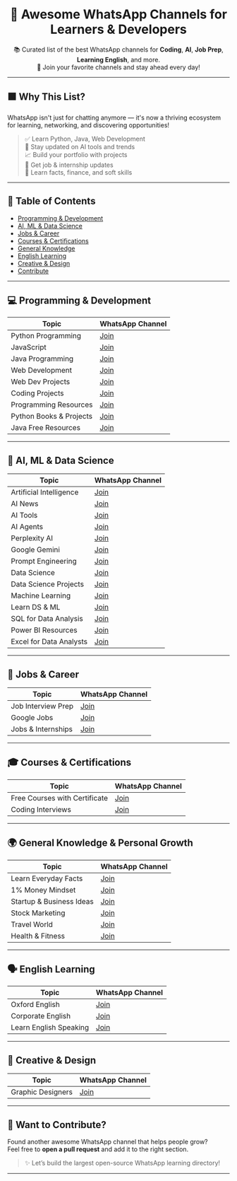 <h1 align="center">🚀 Awesome WhatsApp Channels for Learners & Developers</h1>

<p align="center">
  📚 Curated list of the best WhatsApp channels for <strong>Coding</strong>, <strong>AI</strong>, <strong>Job Prep</strong>, <strong>Learning English</strong>, and more.
  <br>
  🔗 Join your favorite channels and stay ahead every day!
</p>

---

## 🟩 Why This List?

WhatsApp isn't just for chatting anymore — it's now a thriving ecosystem for learning, networking, and discovering opportunities!

> ✅ Learn Python, Java, Web Development  
> 🤖 Stay updated on AI tools and trends  
> 📈 Build your portfolio with projects  
> 💼 Get job & internship updates  
> 🧠 Learn facts, finance, and soft skills  

---

## 📌 Table of Contents

- [Programming & Development](#-programming--development)
- [AI, ML & Data Science](#-ai-ml--data-science)
- [Jobs & Career](#-jobs--career)
- [Courses & Certifications](#-courses--certifications)
- [General Knowledge](#-general-knowledge--personal-growth)
- [English Learning](#-english-learning)
- [Creative & Design](#-creative--design)
- [Contribute](#-️-want-to-contribute)

---

## 💻 Programming & Development

| Topic | WhatsApp Channel |
|-------|------------------|
| Python Programming | [Join](https://whatsapp.com/channel/0029VaiM08SDuMRaGKd9Wv0L) |
| JavaScript | [Join](https://whatsapp.com/channel/0029VavR9OxLtOjJTXrZNi32) |
| Java Programming | [Join](https://whatsapp.com/channel/0029VamdH5mHAdNMHMSBwg1s) |
| Web Development | [Join](https://whatsapp.com/channel/0029VaiSdWu4NVis9yNEE72z) |
| Web Dev Projects | [Join](https://whatsapp.com/channel/0029Vax4TBY9Bb62pAS3mX32) |
| Coding Projects | [Join](https://whatsapp.com/channel/0029VamhFMt7j6fx4bYsX908) |
| Programming Resources | [Join](https://whatsapp.com/channel/0029VahiFZQ4o7qN54LTzB17) |
| Python Books & Projects | [Join](https://whatsapp.com/channel/0029VaiM08SDuMRaGKd9Wv0L) |
| Java Free Resources | [Join](https://whatsapp.com/channel/0029VamdH5mHAdNMHMSBwg1s) |

---

## 🤖 AI, ML & Data Science

| Topic | WhatsApp Channel |
|-------|------------------|
| Artificial Intelligence | [Join](https://whatsapp.com/channel/0029Va4QUHa6rsQjhITHK82y) |
| AI News | [Join](https://whatsapp.com/channel/0029VbAWNue1iUxjLo2DFx2U) |
| AI Tools | [Join](https://whatsapp.com/channel/0029VaojSv9LCoX0gBZUxX3B) |
| AI Agents | [Join](https://whatsapp.com/channel/0029Vb5vWhu0AgW92o23LY0I) |
| Perplexity AI | [Join](https://whatsapp.com/channel/0029VbAa05yISTkGgBqyC00U) |
| Google Gemini | [Join](https://whatsapp.com/channel/0029Vb5Q4ly3mFY3Jz7qIu3i) |
| Prompt Engineering | [Join](https://whatsapp.com/channel/0029Vb6ISO1Fsn0kEemhE03b) |
| Data Science | [Join](https://whatsapp.com/channel/0029Va8v3eo1NCrQfGMseL2D) |
| Data Science Projects | [Join](https://whatsapp.com/channel/0029VaxbzNFCxoAmYgiGTL3Z) |
| Machine Learning | [Join](https://whatsapp.com/channel/0029VawtYcJ1iUxcMQoEuP0O) |
| Learn DS & ML | [Join](https://whatsapp.com/channel/0029Va8v3eo1NCrQfGMseL2D) |
| SQL for Data Analysis | [Join](https://whatsapp.com/channel/0029VanC5rODzgT6TiTGoa1v) |
| Power BI Resources | [Join](https://whatsapp.com/channel/0029Vai1xKf1dAvuk6s1v22c) |
| Excel for Data Analysts | [Join](https://whatsapp.com/channel/0029VaifY548qIzv0u1AHz3i) |

---

## 💼 Jobs & Career

| Topic | WhatsApp Channel |
|-------|------------------|
| Job Interview Prep | [Join](https://whatsapp.com/channel/0029Vb5hJAG11ulYHssrVW17) |
| Google Jobs | [Join](https://whatsapp.com/channel/0029VaxngnVInlqV6xJhDs3m) |
| Jobs & Internships | [Join](https://whatsapp.com/channel/0029VaI5CV93AzNUiZ5Tt226) |

---

## 🎓 Courses & Certifications

| Topic | WhatsApp Channel |
|-------|------------------|
| Free Courses with Certificate | [Join](https://whatsapp.com/channel/0029VbB8ROL4inogeP9o8E1l) |
| Coding Interviews | [Join](https://whatsapp.com/channel/0029VammZijATRSlLxywEC3X) |

---

## 🌍 General Knowledge & Personal Growth

| Topic | WhatsApp Channel |
|-------|------------------|
| Learn Everyday Facts | [Join](https://whatsapp.com/channel/0029Vb5fqrY2kNFmUX9Jzc0g) |
| 1% Money Mindset | [Join](https://whatsapp.com/channel/0029Vb4z8pbGZNCziNy4803J) |
| Startup & Business Ideas | [Join](https://whatsapp.com/channel/0029Vb2N3YA2phHJfsMrHZ0b) |
| Stock Marketing | [Join](https://whatsapp.com/channel/0029VatOdpD2f3EPbBlLYW0h) |
| Travel World | [Join](https://whatsapp.com/channel/0029VbB4Gk047XeAxrojys0q) |
| Health & Fitness | [Join](https://whatsapp.com/channel/0029VazUhie6RGJIYNbHCt3B) |

---

## 🗣 English Learning

| Topic | WhatsApp Channel |
|-------|------------------|
| Oxford English | [Join](https://whatsapp.com/channel/0029Vb5Qbd9HgZWlndUZFs1T) |
| Corporate English | [Join](https://whatsapp.com/channel/0029VbAKJXWAu3aWITpJE914) |
| Learn English Speaking | [Join](https://whatsapp.com/channel/0029VaiaucV4NVik7Fx6HN2n) |

---

## 🎨 Creative & Design

| Topic | WhatsApp Channel |
|-------|------------------|
| Graphic Designers | [Join](https://whatsapp.com/channel/0029Vb5dho06LwHmgMLYci1P) |

---

## 🙌 Want to Contribute?

Found another awesome WhatsApp channel that helps people grow?  
Feel free to **open a pull request** and add it to the right section.

> ✨ Let’s build the largest open-source WhatsApp learning directory!

---

